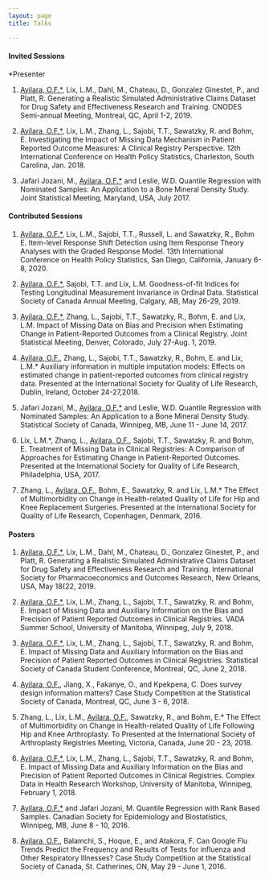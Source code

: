 ```yaml
---
layout: page
title: Talks

---
```


#### Invited Sessions ####
*Presenter 
1. [Ayilara, O.F.*](https://olawaleayilara.github.io/aboutme/), Lix, L.M., Dahl, M., Chateau, D., Gonzalez Ginestet, P., and Platt, R. Generating a Realistic Simulated Administrative Claims Dataset for Drug Safety and Effectiveness Research and Training. CNODES Semi-annual Meeting, Montreal, QC, April 1-2, 2019.

2. [Ayilara, O.F.*](https://olawaleayilara.github.io/aboutme/), Lix, L.M., Zhang, L., Sajobi, T.T., Sawatzky, R. and Bohm, E. Investigating the Impact of Missing Data Mechanism in Patient Reported Outcome Measures: A Clinical Registry Perspective.
12th International Conference on Health Policy Statistics, Charleston, South Carolina, Jan. 2018.

3. Jafari Jozani, M., [Ayilara, O.F.*](https://olawaleayilara.github.io/aboutme/) and Leslie, W.D. Quantile Regression with Nominated Samples: An Application to a Bone Mineral Density Study. Joint Statistical Meeting, Maryland, USA, July 2017.

#### Contributed Sessions ####
1. [Ayilara, O.F.*](https://olawaleayilara.github.io/aboutme/), Lix, L.M., Sajobi, T.T., Russell, L. and Sawatzky, R., Bohm E. Item-level Response Shift Detection using Item Response Theory Analyses with the Graded Response Model. 13th International
Conference on Health Policy Statistics, San Diego, California, January 6-8, 2020.

2. [Ayilara, O.F.*](https://olawaleayilara.github.io/aboutme/), Sajobi, T.T. and Lix, L.M. Goodness-of-fit Indices for Testing Longitudinal Measurement Invariance in Ordinal Data. Statistical Society of Canada Annual Meeting, Calgary, AB, May 26-29, 2019.

3. [Ayilara, O.F.*](https://olawaleayilara.github.io/aboutme/), Zhang, L., Sajobi, T.T., Sawatzky, R., Bohm, E. and Lix, L.M. Impact of Missing Data on Bias and Precision when Estimating Change in Patient-Reported Outcomes from a Clinical Registry. Joint Statistical Meeting, Denver, Colorado, July 27-Aug. 1, 2019.

4. [Ayilara, O.F.](https://olawaleayilara.github.io/aboutme/), Zhang, L., Sajobi, T.T., Sawatzky, R., Bohm, E. and Lix, L.M.* Auxiliary information in multiple imputation models: Effects on estimated change in patient-reported outcomes from clinical registry data. Presented at the International Society for Quality of Life Research, Dublin, Ireland, October 24-27,2018.
 
 5. Jafari Jozani, M., [Ayilara, O.F.*](https://olawaleayilara.github.io/aboutme/) and Leslie, W.D. Quantile Regression with Nominated Samples: An Application to a Bone Mineral Density Study. Statistical Society of Canada, Winnipeg, MB, June 11 - June
14, 2017.

 6. Lix, L.M.*, Zhang, L., [Ayilara, O.F.](https://olawaleayilara.github.io/aboutme/), Sajobi, T.T., Sawatzky, R. and Bohm, E. Treatment of Missing Data in Clinical Registries: A Comparison of Approaches for Estimating Change in Patient-Reported Outcomes. Presented at the International Society for Quality of Life Research, Philadelphia, USA, 2017.

 7. Zhang, L., [Ayilara, O.F.](https://olawaleayilara.github.io/aboutme/), Bohm, E., Sawatzky, R. and Lix, L.M.* The Effect of Multimorbidity on Change in Health-related Quality of Life for Hip and Knee Replacement Surgeries. Presented at the International Society for Quality of Life Research, Copenhagen, Denmark, 2016.

#### Posters ####
1. [Ayilara, O.F.*](https://olawaleayilara.github.io/aboutme/), Lix, L.M., Dahl, M., Chateau, D., Gonzalez Ginestet, P., and Platt, R. Generating a Realistic Simulated Administrative Claims Dataset for Drug Safety and Effectiveness Research and Training. International Society for Pharmacoeconomics and Outcomes Research, New Orleans, USA, May 18{22, 2019.

2. [Ayilara, O.F.*](https://olawaleayilara.github.io/aboutme/), Lix, L.M., Zhang, L., Sajobi, T.T., Sawatzky, R. and Bohm, E. Impact of Missing Data and Auxiliary Information on the Bias and Precision of Patient Reported Outcomes in Clinical Registries. VADA Summer School, University of Manitoba, Winnipeg, July 9, 2018.

3. [Ayilara, O.F.*](https://olawaleayilara.github.io/aboutme/), Lix, L.M., Zhang, L., Sajobi, T.T., Sawatzky, R. and Bohm, E. Impact of Missing Data and Auxiliary Information on the Bias and Precision of Patient Reported Outcomes in Clinical Registries. Statistical Society of Canada Student Conference, Montreal, QC, June 2, 2018.

4. [Ayilara, O.F.](https://olawaleayilara.github.io/aboutme/), Jiang, X., Fakanye, O., and Kpekpena, C. Does survey design information matters? Case Study Competition at the Statistical Society of Canada, Montreal, QC, June 3 - 6, 2018.

5. Zhang, L., Lix, L.M., [Ayilara, O.F.](https://olawaleayilara.github.io/aboutme/), Sawatzky, R., and Bohm, E.* The Effect of Multimorbidity on Change in Health-related Quality of Life Following Hip and Knee Arthroplasty. To Presented at the International Society of Arthroplasty Registries Meeting, Victoria, Canada, June 20 - 23, 2018.

6. [Ayilara, O.F.*](https://olawaleayilara.github.io/aboutme/), Lix, L.M., Zhang, L., Sajobi, T.T., Sawatzky, R. and Bohm, E. Impact of Missing Data and Auxiliary Information on the Bias and Precision of Patient Reported Outcomes in Clinical Registries. Complex Data in Health Research Workshop, University of Manitoba, Winnipeg, February 1, 2018.

7. [Ayilara, O.F.*](https://olawaleayilara.github.io/aboutme/) and Jafari Jozani, M. Quantile Regression with Rank Based Samples. Canadian Society for Epidemiology and Biostatistics, Winnipeg, MB, June 8 - 10, 2016.

8. [Ayilara, O.F.](https://olawaleayilara.github.io/aboutme/), Balamchi, S., Hoque, E., and Atakora, F. Can Google Flu Trends Predict the Frequency and Results of Tests for influenza and Other Respiratory Illnesses? Case Study Competition at the Statistical Society of Canada, St. Catherines, ON, May 29 - June 1, 2016.




